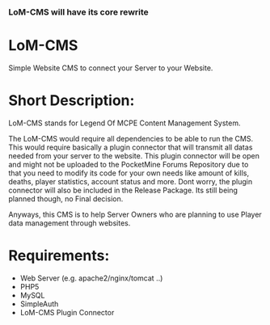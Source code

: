 ### LoM-CMS will have its core rewrite

LoM-CMS
=========

Simple Website CMS to connect your Server to your Website.

Short Description:
==================
LoM-CMS stands for Legend Of MCPE Content Management System.

The LoM-CMS would require all dependencies to be able to run the CMS. This would require basically a plugin connector that will transmit all datas needed from your server to the website. This plugin connector will be open and might not be uploaded to the PocketMine Forums Repository due to that you need to modify its code for your own needs like amount of kills, deaths, player statistics, account status and more. Dont worry, the plugin connector will also be included in the Release Package. Its still being planned though, no Final decision.

Anyways, this CMS is to help Server Owners who are planning to use Player data management through websites.

# Requirements:
- Web Server (e.g. apache2/nginx/tomcat ..)
- PHP5
- MySQL
- SimpleAuth
- LoM-CMS Plugin Connector